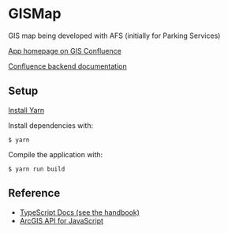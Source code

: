 # GISMap
GIS map being developed with AFS (initially for Parking Services)

[App homepage on GIS Confluence][wiki-gis]

[Confluence backend documentation][wiki-backend]

## Setup
[Install Yarn](https://yarnpkg.com/en/docs/install)

Install dependencies with:

```
$ yarn
```

Compile the application with:

```
$ yarn run build
```

## Reference
* [TypeScript Docs (see the handbook)](https://www.typescriptlang.org/docs/home.html)
* [ArcGIS API for JavaScript](https://developers.arcgis.com/javascript/latest/api-reference/index.html)

[wiki-gis]: https://esdconfluence.it.umass.edu/confluence/display/AFGIS/GIS+-+App+Development+-+Campus+Parking+Map
[wiki-backend]: https://esdconfluence.it.umass.edu/confluence/display/AFGIS/GIS+-+Parking+App+-+Backend
